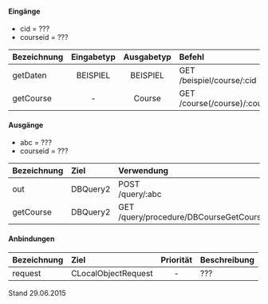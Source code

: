 #### Eingänge
- cid = ??? 
- courseid = ??? 

| Bezeichnung  | Eingabetyp  | Ausgabetyp | Befehl | Beschreibung |
| :----------- |:-----------:| :---------:| :----- | :----------- |
|getDaten|BEISPIEL|BEISPIEL|GET<br>/beispiel/course/:cid| ??? |
|getCourse|-|Course|GET<br>/course(/course)/:courseid| ??? |

#### Ausgänge
- abc = ??? 
- courseid = ??? 

| Bezeichnung  | Ziel  | Verwendung | Beschreibung |
| :----------- |:----- | :--------- | :----------- |
|out|DBQuery2|POST<br>/query/:abc| ??? |
|getCourse|DBQuery2|GET<br>/query/procedure/DBCourseGetCourse/:courseid| ??? |

#### Anbindungen
| Bezeichnung  | Ziel  | Priorität | Beschreibung |
| :----------- |:----- | :--------:| :------------|
|request|CLocalObjectRequest|-| ??? |

Stand 29.06.2015
